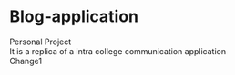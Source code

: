 # Blog-application
Personal Project
<br>
It is a replica of a intra college communication application
<br> 
Change1
